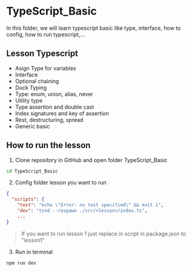 # TypeScript_Basic

In this folder, we will learn typescript basic like type, interface, how to config, how to run typescript,...

## Lesson Typescript

- Asign Type for variables
- Interface
- Optional chaining
- Duck Typing
- Type: enum, union, alias, never
- Utility type
- Type assertion and double cast
- Index signatures and key of assertion
- Rest, destructuring, spread
- Generic basic

## How to run the lesson

1. Clone repository in GitHub and open folder TypeScript_Basic

```bash
cd TypeScript_Basic
```

2. Config folder lesson you want to run

```json
{
  "scripts": {
    "test": "echo \"Error: no test specified\" && exit 1",
    "dev": "tsnd --respawn ./src/<lesson>/index.ts",
    ...
}
```

> If you want to run lesson 1 just replace <lesson> in script in package.json to "lesson1"

3. Run in terminal

```bash
npm run dev
```

